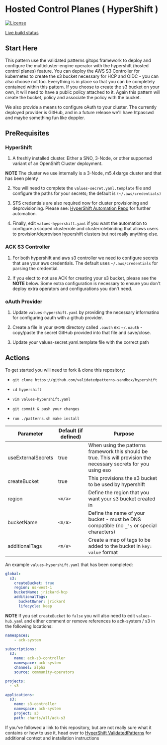 # Hosted Control Planes ( HyperShift )

[![License](https://img.shields.io/badge/License-Apache%202.0-blue.svg)](https://opensource.org/licenses/Apache-2.0)

[Live build status](https://validatedpatterns.io/ci/?pattern=mcgitops)

## Start Here

This pattern use the validated patterns gitops framework to deploy and configure the multicluster-engine operator with the hypershift (hosted control planes) feature. You can deploy the AWS S3 Controller for kubernetes to create the s3 bucket necessary for HCP and OIDC - you can also choose not too. Everything is in place so that you can be completely contained within this pattern. If you choose to create the s3 bucket on your own, it will need to have a public policy attached to it. Again this pattern will create the bucket, policy and associate the policy with the bucket. 

We also provide a means to configure oAuth to your cluster. The currently deployed provider is GitHub, and in a future release we'll have htpasswd and maybe something fun like doppler. 

## PreRequisites

### HyperShift

1. A freshly installed cluster. Either a SNO, 3-Node, or other supported variant of an OpenShift Cluster deployment. 

**NOTE** The cluster we use internally is a 3-Node, m5.4xlarge cluster and that has been plenty

2. You will need to complete the `values-secret.yaml.template` file and configure the paths for your secrets; the default is `(~/.aws/credentials)`

3. STS credentials are also required now for cluster provisioning and deprovisioning. Please see: [HyperShift Automation Repo](https://github.com/validatedpatterns/hypershift-automation.git) for further automation.

4. Finally, edit `values-hypershift.yaml` if you want the automation to configure a scoped clusterrole and clusterrolebinding that allows users to provision/deprovison hypershift clusters but not really anything else.


### ACK S3 Controller

1. For both hypershift and aws s3 controller we need to configure secrets that use your aws credentials. The default uses
`~/.aws/credentials` for parsing the credential.

2. If you elect to not use ACK for creating your s3 bucket, please see the **NOTE** below. Some extra configuration is
necessary to ensure you don't deploy extra operators and configurations you don't need.

### oAuth Provider

1. Update `values-hypershift.yaml` by providing the necessary informatino for configuring oauth with a github provider.

2. Create a file in your `$HOME` directory called `.oauth` ex: `~/.oauth` - copy/paste the secret GitHub provided into that file and save/close.

3. Update your values-secret.yaml.template file with the correct path 

## Actions

To get started you will need to fork & clone this repository:

- `git clone https://github.com/validatedpatterns-sandbox/hypershift`

- `cd hypershift`

- `vim values-hypershift.yaml`

- `git commit & push your changes`

- `run ./patterns.sh make install`

|Parameter | Default (if defined) | Purpose |
|----------|----------------------|---------|
|useExternalSecrets| true | When using the patterns framework this should be true. This will provision the necessary secrets for you using eso|
| createBucket | true | This provisions the s3 bucket to be used by hypershift |
| region | `<n/a>` | Define the region that you want your s3 bucket created in |
| bucketName | `<n/a>` | Define the name of your bucket - must be DNS compatible (no `_'s` or special characters) |
| additionalTags | `<n/a>` | Create a map of tags to be added to the bucket in `key: value` format|

An example `values-hypershift.yaml` that has been completed:

```yaml
global:
  s3:
    createBucket: true
    region: us-west-1
    bucketName: jrickard-hcp
    additionalTags:
      bucketOwner: jrickard
      lifecycle: keep

```

**NOTE**
If you set `createBucket` to `false` you will also need to edit `values-hub.yaml` and either comment or remove references to ack-system / s3 in the following locations:

```yaml
namespaces:
    - ack-system

subscriptions:
  s3:
    name: ack-s3-controller
    namespace: ack-system
    channel: alpha
    source: community-operators

projects:
  - s3

applications:
  s3:
    name: s3-controller
    namespace: ack-system
    project: s3
    path: charts/all/ack-s3

```

If you've followed a link to this repository, but are not really sure what it contains
or how to use it, head over to [HyperShift ValidatedPatterns](http://validatedpatterns.io/hypershift)
for additional context and installation instructions
